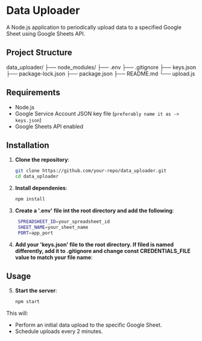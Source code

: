 # Data Uploader

A Node.js application to periodically upload data to a specified Google Sheet using Google Sheets API.

## Project Structure

data_uploader/
├── node_modules/
├── .env
├── .gitignore
├── keys.json
├── package-lock.json
├── package.json
├── README.md
└── upload.js

## Requirements

- Node.js
- Google Service Account JSON key file (`preferably name it as -> keys.json`)
- Google Sheets API enabled

## Installation

1. **Clone the repository**:

   ```sh
   git clone https://github.com/your-repo/data_uploader.git
   cd data_uploader
   ```

2. **Install dependenies**:

   ```sh
   npm install
   ```

3. **Create a '.env' file int the root directory and add the following**:

   ```sh
    SPREADSHEET_ID=your_spreadsheet_id
    SHEET_NAME=your_sheet_name
    PORT=app_port
   ```

4. **Add your 'keys.json' file to the root directory. If filed is named differently, add it to .gitignore and change const CREDENTIALS_FILE value to match your file name**:

## Usage

5. **Start the server**:

   ```sh
   npm start
   ```

This will:

- Perform an initial data upload to the specific Google Sheet.
- Schedule uploads every 2 minutes.
